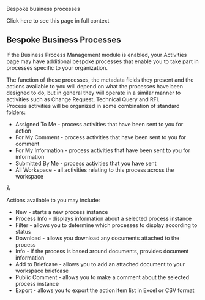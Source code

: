 Bespoke business processes

Click here to see this page in full context

##  Bespoke Business Processes

If the Business Process Management module is enabled, your Activities page may
have additional bespoke processes that enable you to take part in processes
specific to your organization.

The function of these processes, the metadata fields they present and the
actions available to you will depend on what the processes have been designed
to do, but in general they will operate in a similar manner to activities such
as Change Request, Technical Query and RFI.  
Process activities will be organized in some combination of standard folders:

  * Assigned To Me - process activities that have been sent to you for action 
  * For My Comment - process activities that have been sent to you for comment 
  * For My Information - process activities that have been sent to you for information 
  * Submitted By Me - process activities that you have sent 
  * All Workspace - all activities relating to this process across the workspace 

Â

Actions available to you may include:

  * New - starts a new process instance 
  * Process Info - displays information about a selected process instance 
  * Filter - allows you to determine which processes to display according to status 
  * Download - allows you download any documents attached to the process 
  * Info - if the process is based around documents, provides document information 
  * Add to Briefcase - allows you to add an attached document to your workspace briefcase 
  * Public Comment - allows you to make a comment about the selected process instance 
  * Export - allows you to export the action item list in Excel or CSV format 

